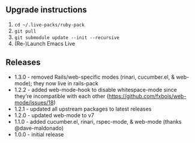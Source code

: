 ## Upgrade instructions
1. `cd ~/.live-packs/ruby-pack`
1. `git pull`
1. `git submodule update --init --recursive`
1. (Re-)Launch Emacs Live

## Releases
* 1.3.0 - removed Rails/web-specific modes (rinari, cucumber.el, & web-mode); they now live in rails-pack
* 1.2.2 - added web-mode-hook to disable whitespace-mode since they're incompatible with each other (https://github.com/fxbois/web-mode/issues/18)
* 1.2.1 - updated all upstream packages to latest releases
* 1.2.0 - updated web-mode to v7
* 1.1.0 - added cucumber.el, rinari, rspec-mode, & web-mode (thanks @dave-maldonado)
* 1.0.0 - initial release
